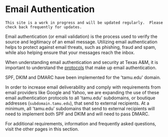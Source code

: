# Email Authentication

```admonish info
This site is a work in progress and will be updated regularly.  Please check back frequently for updates.
```

Email authentication (or email validation) is the process used to verify the source and legitimacy of an email message.  Utilizing email authentication helps to protect against email threats, such as phishing, fraud and spam, while also helping ensure that your messages reach the inbox.

When understanding email authentication and security at Texas A&M, it is important to understand the [protocols](./email/protocols.md) that make up email authentication.

SPF, DKIM and DMARC have been implemented for the 'tamu.edu' domain.

In order to increase email deliverability and comply with requirements from email providers like Google and Yahoo, we are expanding the use of these email authentication protocols to all 'tamu.edu' subdomains, or boutique addresses (`subdomain.tamu.edu`), that send to external recipients.  At a minimum, all 'tamu.edu' subdomains that send to external recipients will need to implement both SPF and DKIM and will need to pass DMARC.

For additional requirements, information and frequently asked questions, visit the other pages in this section.
